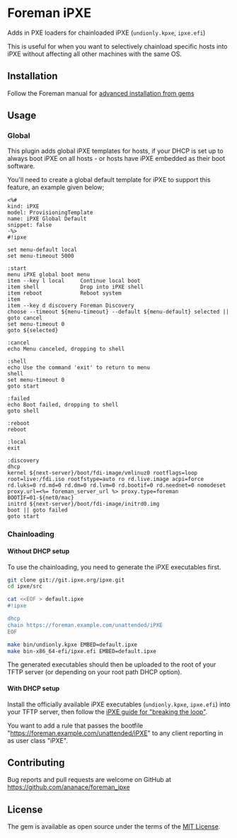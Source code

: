 # Foreman iPXE

Adds in PXE loaders for chainloaded iPXE (`undionly.kpxe`, `ipxe.efi`)

This is useful for when you want to selectively chainload specific hosts into iPXE without affecting all other machines with the same OS.


## Installation

Follow the Foreman manual for [advanced installation from gems](https://theforeman.org/plugins/#2.3AdvancedInstallationfromGems)


## Usage

### Global

This plugin adds global iPXE templates for hosts, if your DHCP is set up to always boot iPXE on all hosts - or hosts have iPXE embedded as their boot software.

You'll need to create a global default template for iPXE to support this feature, an example given below;

```erb
<%#
kind: iPXE
model: ProvisioningTemplate
name: iPXE Global Default
snippet: false
-%>
#!ipxe

set menu-default local
set menu-timeout 5000

:start
menu iPXE global boot menu
item --key l local     Continue local boot
item shell             Drop into iPXE shell
item reboot            Reboot system
item
item --key d discovery Foreman Discovery
choose --timeout ${menu-timeout} --default ${menu-default} selected || goto cancel
set menu-timeout 0
goto ${selected}

:cancel
echo Menu canceled, dropping to shell

:shell
echo Use the command 'exit' to return to menu
shell
set menu-timeout 0
goto start

:failed
echo Boot failed, dropping to shell
goto shell

:reboot
reboot

:local
exit

:discovery
dhcp
kernel ${next-server}/boot/fdi-image/vmlinuz0 rootflags=loop root=live:/fdi.iso rootfstype=auto ro rd.live.image acpi=force rd.luks=0 rd.md=0 rd.dm=0 rd.lvm=0 rd.bootif=0 rd.neednet=0 nomodeset proxy.url=<%= foreman_server_url %> proxy.type=foreman BOOTIF=01-${net0/mac}
initrd ${next-server}/boot/fdi-image/initrd0.img
boot || goto failed
goto start
```

### Chainloading

#### Without DHCP setup

To use the chainloading, you need to generate the iPXE executables first.

```sh
git clone git://git.ipxe.org/ipxe.git
cd ipxe/src

cat <<EOF > default.ipxe
#!ipxe

dhcp
chain https://foreman.example.com/unattended/iPXE
EOF

make bin/undionly.kpxe EMBED=default.ipxe
make bin-x86_64-efi/ipxe.efi EMBED=default.ipxe
```

The generated executables should then be uploaded to the root of your TFTP server (or depending on your root path DHCP option).

#### With DHCP setup

Install the officially available iPXE executables (`undionly.kpxe`, `ipxe.efi`) into your TFTP server, then follow the [iPXE guide for "breaking the loop"](http://ipxe.org/howto/chainloading#breaking_the_loop_with_the_dhcp_server).

You want to add a rule that passes the bootfile "https://foreman.example.com/unattended/iPXE" to any client reporting in as user class "iPXE".


## Contributing

Bug reports and pull requests are welcome on GitHub at https://github.com/ananace/foreman_ipxe


## License

The gem is available as open source under the terms of the [MIT License](http://opensource.org/licenses/MIT).

